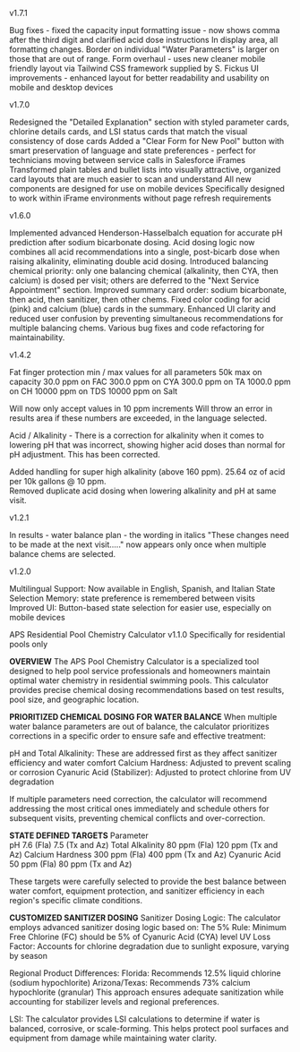 v1.7.1

Bug fixes - fixed the capacity input formatting issue - now shows comma after the third digit and clarified acid dose instructions
In display area, all formatting changes.  Border on individual "Water Parameters" is larger on those that are out of range.
Form overhaul - uses new cleaner mobile friendly layout via Tailwind CSS framework supplied by S. Fickus
UI improvements - enhanced layout for better readability and usability on mobile and desktop devices

v1.7.0 

Redesigned the "Detailed Explanation" section with styled parameter cards, chlorine details cards, and LSI status cards that match the visual consistency of dose cards
Added a "Clear Form for New Pool" button with smart preservation of language and state preferences - perfect for technicians moving between service calls in Salesforce iFrames
Transformed plain tables and bullet lists into visually attractive, organized card layouts that are much easier to scan and understand
All new components are designed for use on mobile devices
Specifically designed to work within iFrame environments without page refresh requirements

v1.6.0

Implemented advanced Henderson-Hasselbalch equation for accurate pH prediction after sodium bicarbonate dosing.
Acid dosing logic now combines all acid recommendations into a single, post-bicarb dose when raising alkalinity, eliminating double acid dosing.
Introduced balancing chemical priority: only one balancing chemical (alkalinity, then CYA, then calcium) is dosed per visit; others are deferred to the "Next Service Appointment" section.
Improved summary card order: sodium bicarbonate, then acid, then sanitizer, then other chems.
Fixed color coding for acid (pink) and calcium (blue) cards in the summary.
Enhanced UI clarity and reduced user confusion by preventing simultaneous recommendations for multiple balancing chems.
Various bug fixes and code refactoring for maintainability.

v1.4.2

Fat finger protection 
min / max values for all parameters 
50k max on capacity
30.0 ppm on FAC
300.0 ppm on CYA
300.0 ppm on TA
1000.0 ppm on CH
10000 ppm on TDS
10000 ppm on Salt

Will now only accept values in 10 ppm increments
Will throw an error in results area if these numbers are exceeded, in the language selected.  

Acid / Alkalinity - 
There is a correction for alkalinity when it comes to lowering pH that was incorrect, showing higher acid doses than normal for pH adjustment.  This has been corrected.

Added handling for super high alkalinity (above 160 ppm).  25.64 oz of acid per 10k gallons @ 10 ppm.  
Removed duplicate acid dosing when lowering alkalinity and pH at same visit.  

v1.2.1

In results - water balance plan - the wording in italics "These changes need to be made at the next visit....." now appears only once when multiple balance chems are selected. 

v1.2.0

Multilingual Support: Now available in English, Spanish, and Italian
State Selection Memory: state preference is remembered between visits
Improved UI: Button-based state selection for easier use, especially on mobile devices

APS Residential Pool Chemistry Calculator v1.1.0
Specifically for residential pools only

**OVERVIEW**
The APS Pool Chemistry Calculator is a specialized tool designed to help pool service professionals and homeowners maintain optimal water chemistry in residential swimming pools. This calculator provides precise chemical dosing recommendations based on test results, pool size, and geographic location.

**PRIORITIZED CHEMICAL DOSING FOR WATER BALANCE**
When multiple water balance parameters are out of balance, the calculator prioritizes corrections in a specific order to ensure safe and effective treatment:

pH and Total Alkalinity: These are addressed first as they affect sanitizer efficiency and water comfort
Calcium Hardness: Adjusted to prevent scaling or corrosion
Cyanuric Acid (Stabilizer): Adjusted to protect chlorine from UV degradation

If multiple parameters need correction, the calculator will recommend addressing the most critical ones immediately and schedule others for subsequent visits, preventing chemical conflicts and over-correction.

**STATE DEFINED TARGETS**
Parameter	    	   
pH  7.6 (Fla) 7.5 (Tx and Az)
Total Alkalinity 80 ppm (Fla) 120 ppm (Tx and Az)
Calcium Hardness 300 ppm (Fla) 400 ppm (Tx and Az)
Cyanuric Acid	  50 ppm (Fla) 80 ppm (Tx and Az)

These targets were carefully selected to provide the best balance between water comfort, equipment protection, and sanitizer efficiency in each region's specific climate conditions.

**CUSTOMIZED SANITIZER DOSING**
Sanitizer Dosing Logic:
The calculator employs advanced sanitizer dosing logic based on:
    The 5% Rule: Minimum Free Chlorine (FC) should be 5% of Cyanuric Acid (CYA) level
    UV Loss Factor: Accounts for chlorine degradation due to sunlight exposure, varying by season

Regional Product Differences:
    Florida: Recommends 12.5% liquid chlorine (sodium hypochlorite)
    Arizona/Texas: Recommends 73% calcium hypochlorite (granular)
    This approach ensures adequate sanitization while accounting for stabilizer levels and regional preferences.

LSI:
    The calculator provides LSI calculations to determine if water is balanced, corrosive, or scale-forming. This helps protect pool surfaces and equipment from damage while maintaining water clarity.





